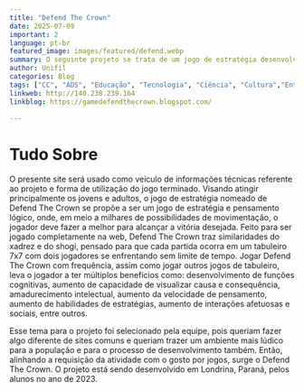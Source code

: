 ```yaml
---
title: "Defend The Crown"
date: 2025-07-09
important: 2
language: pt-br
featured_image: images/featured/defend.webp
summary: O seguinte projeto se trata de um jogo de estratégia desenvolvido e pensado por 4 alunos do Centro Universitário Filadélfia (UniFil) para a disciplina de Extensão Curricular, sendo 3 estudantes do curso de graduação presencial de Ciência da Computação e 1 estudantes do curso de graduação EAD de Análise e Desenvolvimento de Sistemas.
author: Unifil
categories: Blog
tags: ["CC", "ADS", "Educação", "Tecnologia", "Ciência", "Cultura","Entretenimento"] 
linkweb: http://140.238.239.164
linkblog: https://gamedefendthecrown.blogspot.com/

---
```


# Tudo Sobre

O presente site será usado como veículo de informações técnicas referente ao projeto e forma de utilização do jogo terminado. Visando atingir principalmente os jovens e adultos, o jogo de estratégia nomeado de Defend The Crown se propõe a ser um jogo de estratégia e pensamento lógico, onde, em meio a milhares de possibilidades de movimentação, o jogador deve fazer a melhor para alcançar a vitória desejada. Feito para ser jogado completamente na web, Defend The Crown traz similaridades do xadrez e do shogi, pensado para que cada partida ocorra em um tabuleiro 7x7 com dois jogadores se enfrentando sem limite de tempo. Jogar Defend The Crown com frequência, assim como jogar outros jogos de tabuleiro, leva o jogador a ter múltiplos benefícios como: desenvolvimento de funções cognitivas, aumento de capacidade de visualizar causa e consequência, amadurecimento intelectual, aumento da velocidade de pensamento, aumento de habilidades de estratégias, aumento de interações afetuosas e sociais, entre outros.

Esse tema para o projeto foi selecionado pela equipe, pois queriam fazer algo diferente de sites comuns e queriam trazer um ambiente mais lúdico para a população e para o processo de desenvolvimento também. Então, alinhando a requisição da atividade com o gosto por jogos, surge o Defend The Crown. O projeto está sendo desenvolvido em Londrina, Paraná, pelos alunos no ano de 2023.
